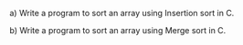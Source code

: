 
a) Write a program to sort an array using
Insertion sort in C.

b) Write a program to sort an array using
Merge sort in C.
